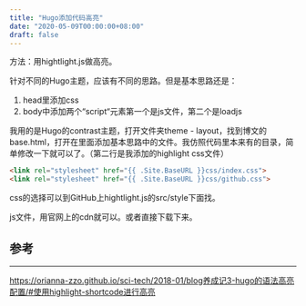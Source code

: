 ```yaml
---
title: "Hugo添加代码高亮"
date: "2020-05-09T00:00:00+08:00"
draft: false
---
```


方法：用hightlight.js做高亮。

针对不同的Hugo主题，应该有不同的思路。但是基本思路还是：

1. head里添加css
2. body中添加两个“script“元素第一个是js文件，第二个是loadjs

我用的是Hugo的contrast主题，打开文件夹theme - layout，找到博文的base.html，打开在里面添加基本思路中的文件。我仿照代码里本来有的目录，简单修改一下就可以了。（第二行是我添加的highlight css文件）

```html
<link rel="stylesheet" href="{{ .Site.BaseURL }}css/index.css">
<link rel="stylesheet" href="{{ .Site.BaseURL }}css/github.css">
```

css的选择可以到GitHub上hightlight.js的src/style下面找。

js文件，用官网上的cdn就可以。或者直接下载下来。

## 参考

---

https://orianna-zzo.github.io/sci-tech/2018-01/blog养成记3-hugo的语法高亮配置/#使用highlight-shortcode进行高亮